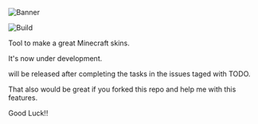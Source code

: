 ![Banner](http://s22.postimg.org/u464888ox/Banner.png)

![Build](https://ci.appveyor.com/api/projects/status/ow4uccul91f4i6r0?svg=true)

Tool to make a great Minecraft skins.

It's now under development.

will be released  after completing the tasks in the issues taged with TODO.

That also would be great if you forked this repo and help me with this features.

Good Luck!!
